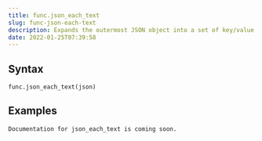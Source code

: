 ```yaml
---
title: func.json_each_text
slug: func-json-each-text
description: Expands the outermost JSON object into a set of key/value pairs. The returned value will be of type text.
date: 2022-01-25T07:39:58
---
```



## Syntax



```
func.json_each_text(json)
```


## Examples



```
Documentation for json_each_text is coming soon.
```
